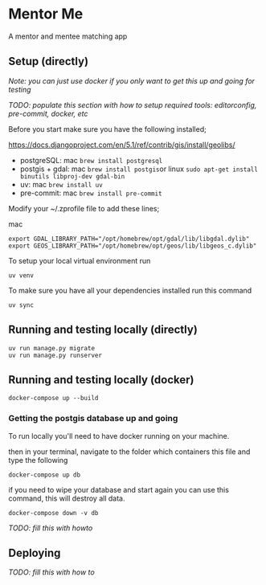 # Mentor Me

A mentor and mentee matching app

## Setup (directly)

*Note: you can just use docker if you only want to get this up and going for testing*

*TODO: populate this section with how to setup required tools: editorconfig, pre-commit, docker, etc*

Before you start make sure you have the following installed;

https://docs.djangoproject.com/en/5.1/ref/contrib/gis/install/geolibs/
- postgreSQL: mac `brew install postgresql`  
- postgis + gdal: mac `brew install postgis`or linux `sudo apt-get install binutils libproj-dev gdal-bin`
- uv: mac `brew install uv`
- pre-commit: mac `brew install pre-commit`

Modify your ~/.zprofile file to add these lines;

mac
```shell
export GDAL_LIBRARY_PATH="/opt/homebrew/opt/gdal/lib/libgdal.dylib"
export GEOS_LIBRARY_PATH="/opt/homebrew/opt/geos/lib/libgeos_c.dylib"
```

To setup your local virtual environment run

    uv venv

To make sure you have all your dependencies installed run this command

    uv sync

## Running and testing locally (directly)

    uv run manage.py migrate
    uv run manage.py runserver

## Running and testing locally (docker)

    docker-compose up --build

### Getting the postgis database up and going

To run locally you'll need to have docker running on your machine.

then in your terminal, navigate to the folder which containers this file and type the following

    docker-compose up db

if you need to wipe your database and start again you can use this command, this will destroy all data.

    docker-compose down -v db

*TODO: fill this with howto*

## Deploying

*TODO: fill this with how to*
